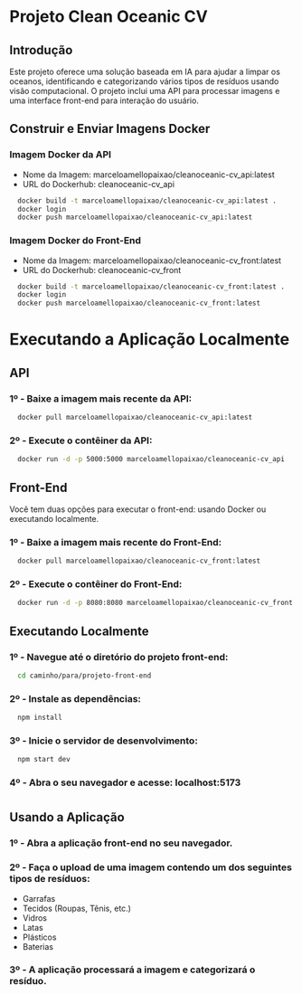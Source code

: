 # Projeto Clean Oceanic CV

## Introdução

Este projeto oferece uma solução baseada em IA para ajudar a limpar os oceanos, identificando e categorizando vários tipos de resíduos usando visão computacional. O projeto inclui uma API para processar imagens e uma interface front-end para interação do usuário.

## Construir e Enviar Imagens Docker

### Imagem Docker da API
- Nome da Imagem: marceloamellopaixao/cleanoceanic-cv_api:latest
- URL do Dockerhub: cleanoceanic-cv_api

```bash
  docker build -t marceloamellopaixao/cleanoceanic-cv_api:latest .
  docker login
  docker push marceloamellopaixao/cleanoceanic-cv_api:latest
```

### Imagem Docker do Front-End
- Nome da Imagem: marceloamellopaixao/cleanoceanic-cv_front:latest
- URL do Dockerhub: cleanoceanic-cv_front

```bash
  docker build -t marceloamellopaixao/cleanoceanic-cv_front:latest .
  docker login
  docker push marceloamellopaixao/cleanoceanic-cv_front:latest
```

# Executando a Aplicação Localmente
## API
### 1º - Baixe a imagem mais recente da API:

```bash
  docker pull marceloamellopaixao/cleanoceanic-cv_api:latest
```

### 2º - Execute o contêiner da API:

```bash
  docker run -d -p 5000:5000 marceloamellopaixao/cleanoceanic-cv_api
```

## Front-End
Você tem duas opções para executar o front-end: usando Docker ou executando localmente.

### 1º - Baixe a imagem mais recente do Front-End:

```bash
  docker pull marceloamellopaixao/cleanoceanic-cv_front:latest
```

### 2º - Execute o contêiner do Front-End:

```bash
  docker run -d -p 8080:8080 marceloamellopaixao/cleanoceanic-cv_front
```

## Executando Localmente

### 1º - Navegue até o diretório do projeto front-end:

```bash
  cd caminho/para/projeto-front-end
```

### 2º - Instale as dependências:

```bash
  npm install
```

### 3º - Inicie o servidor de desenvolvimento:

```bash
  npm start dev
```

### 4º - Abra o seu navegador e acesse: localhost:5173

#

## Usando a Aplicação

### 1º - Abra a aplicação front-end no seu navegador.

### 2º - Faça o upload de uma imagem contendo um dos seguintes tipos de resíduos:
  - Garrafas
  - Tecidos (Roupas, Tênis, etc.)
  - Vidros
  - Latas
  - Plásticos
  - Baterias
### 3º - A aplicação processará a imagem e categorizará o resíduo.
